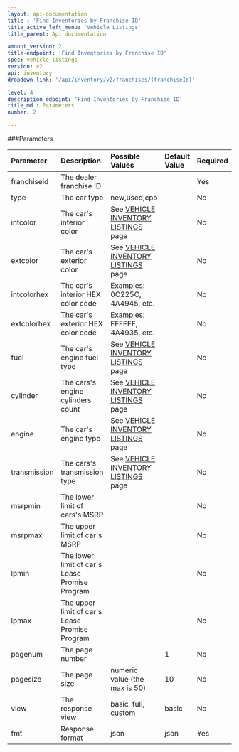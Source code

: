 ```yaml
---
layout: api-documentation
title : 'Find Inventories by Franchise ID'
title_active_left_menu: 'Vehicle Listings'
title_parent: Api documentation

amount_version: 2
title-endpoint: 'Find Inventories by Franchise ID'
spec: vehicle_listings
version: v2
api: inventory
dropdown-link: '/api/inventory/v2/franchises/{franchiseId}'

level: 4
description_edpoint: 'Find Inventories by Franchise ID'
title_md : Parameters
number: 2

---
```



###Parameters

| Parameter     | Description                                       | Possible Values                                                                            | Default Value           | Required                         |
|:--------------|:--------------------------------------------------|:-------------------------------------------------------------------------------------------|:------------------------|:---------------------------------|
| franchiseid   | The dealer franchise ID                           |                                                                                            |                         | Yes                              |
| type          | The car type                                      | new,used,cpo                                                                               |                         | No                               |
| intcolor      | The car's interior color                          | See [VEHICLE INVENTORY LISTINGS](/api-documentation/inventory/vehicle_listings/v2/) page   |                         | No                               |
| extcolor      | The car's exterior color                          | See [VEHICLE INVENTORY LISTINGS](/api-documentation/inventory/vehicle_listings/v2/) page   |                         | No                               |
| intcolorhex   | The car's interior HEX color code                 | Examples: 0C225C, 4A4945, etc.                                                             |                         | No                               |
| extcolorhex   | The car's exterior HEX color code                 | Examples: FFFFFF, 4A4935, etc.                                                             |                         | No                               |
| fuel          | The car's engine fuel type                        | See [VEHICLE INVENTORY LISTINGS](/api-documentation/inventory/vehicle_listings/v2/) page   |                         | No                               |
| cylinder      | The cars's engine cylinders count                 | See [VEHICLE INVENTORY LISTINGS](/api-documentation/inventory/vehicle_listings/v2/) page   |                         | No                               |
| engine        | The car's engine type                             | See [VEHICLE INVENTORY LISTINGS](/api-documentation/inventory/vehicle_listings/v2/) page   |                         | No                               |
| transmission  | The cars's transmission type                      | See [VEHICLE INVENTORY LISTINGS](/api-documentation/inventory/vehicle_listings/v2/) page   |                         | No                               |
| msrpmin       | The lower limit of cars's MSRP                    |                                                                                            |                         | No                               |
| msrpmax       | The upper limit of car's MSRP                     |                                                                                            |                         | No                               |
| lpmin         | The lower limit of car's Lease Promise Program    |                                                                                            |                         | No                               |
| lpmax         | The upper limit of car's Lease Promise Program    |                                                                                            |                         | No                               |
| pagenum       | The page number                                   |                                                                                            | 1                       | No                               |
| pagesize      | The page size                                     | numeric value (the max is 50)                                                              | 10                      | No                               |
| view          | The response view                                 | basic, full, custom                                                                        | basic                   | No                               |
| fmt           | Response format                                   | json                                                                                       | json                    | Yes                              |